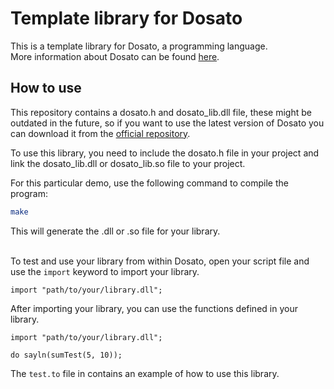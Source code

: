 # Template library for Dosato

This is a template library for Dosato, a programming language.<br>
More information about Dosato can be found [here](https://github.com/Robotnik08/cdosato).

## How to use

This repository contains a dosato.h and dosato_lib.dll file, these might be outdated in the future, so if you want to use the latest version of Dosato you can download it from the [official repository](https://github.com/Robotnik08/cdosato).<br>

To use this library, you need to include the dosato.h file in your project and link the dosato_lib.dll or dosato_lib.so file to your project.<br>

For this particular demo, use the following command to compile the program:<br>
```bash
make
```

This will generate the .dll or .so file for your library.<br><br>

To test and use your library from within Dosato, open your script file and use the `import` keyword to import your library.<br>
```dosato
import "path/to/your/library.dll";
```

After importing your library, you can use the functions defined in your library.<br>
```dosato
import "path/to/your/library.dll";

do sayln(sumTest(5, 10));
```

The `test.to` file in contains an example of how to use this library.<br>